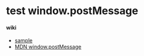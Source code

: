 # test window.postMessage




#### wiki

- [sample](http://www.cnblogs.com/dolphinX/p/3464056.html)
- [MDN window.postMessage](https://developer.mozilla.org/zh-CN/docs/Web/API/Window/postMessage)
